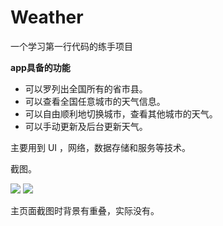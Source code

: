 # Weather

一个学习第一行代码的练手项目

**app具备的功能**

* 可以罗列出全国所有的省市县。
* 可以查看全国任意城市的天气信息。
* 可以自由顺利地切换城市，查看其他城市的天气。
* 可以手动更新及后台更新天气。 

主要用到 UI ，网络，数据存储和服务等技术。


截图。


![](http://wx2.sinaimg.cn/mw690/bb93531cly1fepiq3u9ckj20u01zqe2q.jpg)
![](http://wx1.sinaimg.cn/mw690/bb93531cly1fepiq4kcrvj20u01hctj3.jpg)

主页面截图时背景有重叠，实际没有。